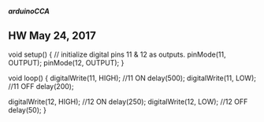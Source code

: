 ##### arduinoCCA

## HW May 24, 2017
void setup() {
  // initialize digital pins 11 & 12 as outputs.
  pinMode(11, OUTPUT);
  pinMode(12, OUTPUT);
}

void loop() {
  digitalWrite(11, HIGH);  //11 ON
  delay(500);
  digitalWrite(11, LOW);  //11 OFF
  delay(200);

  digitalWrite(12, HIGH);  //12 ON
  delay(250);
  digitalWrite(12, LOW);  //12 OFF
  delay(50);
}
